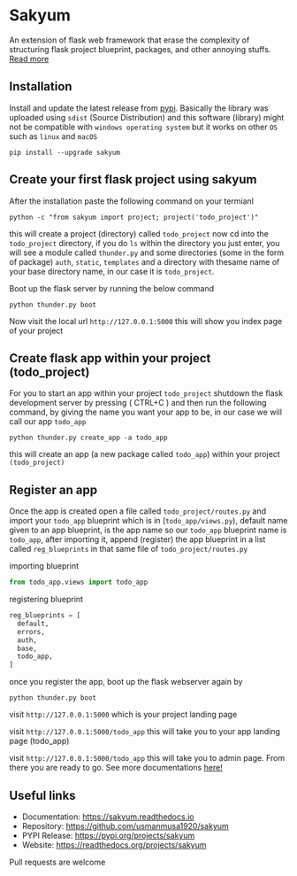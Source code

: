 
# Sakyum

An extension of flask web framework that erase the complexity of structuring flask project blueprint, packages, and other annoying stuffs. <a href="https://sakyum.readthedocs.io">Read more</a>

## Installation

Install and update the latest release from <a href="https://pypi.org/project/sakyum">pypi</a>. Basically the library was uploaded using `sdist` (Source Distribution) and this software (library) might not be compatible with `windows operating system` but it works on other `OS` such as `linux` and `macOS`

```
pip install --upgrade sakyum
```

## Create your first flask project using sakyum

After the installation paste the following command on your termianl

```
python -c "from sakyum import project; project('todo_project')"
```

this will create a project (directory) called `todo_project` now cd into the `todo_project` directory, if you do `ls` within the directory you just enter, you will see a module called `thunder.py` and some directories (some in the form of package) `auth`, `static`, `templates` and a directory with thesame name of your base directory name, in our case it is `todo_project`.

Boot up the flask server by running the below command

```
python thunder.py boot
```

Now visit the local url `http://127.0.0.1:5000` this will show you index page of your project

## Create flask app within your project (todo_project)

For you to start an app within your project `todo_project` shutdown the flask development server by pressing ( CTRL+C ) and then run the following command, by giving the name you want your app to be, in our case we will call our app `todo_app`

```
python thunder.py create_app -a todo_app
```

this will create an app (a new package called `todo_app`) within your project `(todo_project)`

## Register an app

Once the app is created open a file called `todo_project/routes.py` and import your `todo_app` blueprint which is in (`todo_app/views.py`), default name given to an app blueprint, is the app name so our `todo_app` blueprint name is `todo_app`, after importing it, append (register) the app blueprint in a list called `reg_blueprints` in that same file of `todo_project/routes.py`

importing blueprint

```py
from todo_app.views import todo_app
```

registering blueprint

```py
reg_blueprints = [
  default,
  errors,
  auth,
  base,
  todo_app,
]
```

once you register the app, boot up the flask webserver again by

```
python thunder.py boot
```

visit `http://127.0.0.1:5000` which is your project landing page

visit `http://127.0.0.1:5000/todo_app` this will take you to your app landing page (todo_app)

visit `http://127.0.0.1:5000/todo_app` this will take you to admin page. From there you are ready to go. See more documentations <a href="https://sakyum.readthedocs.io">here!</a>

## Useful links

- Documentation: https://sakyum.readthedocs.io
- Repository: https://github.com/usmanmusa1920/sakyum
- PYPI Release: https://pypi.org/projects/sakyum
- Website: https://readthedocs.org/projects/sakyum

Pull requests are welcome
